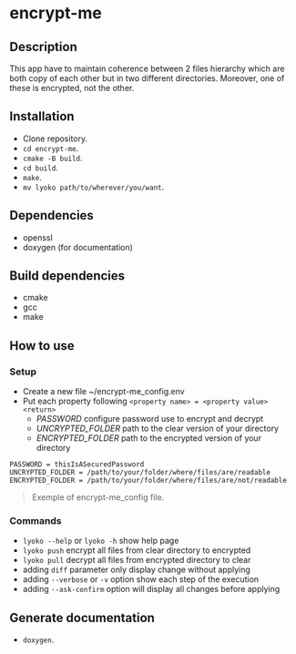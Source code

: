 # encrypt-me

## Description

This app have to maintain coherence between 2 files hierarchy which are both copy of each other but in two different directories. Moreover, one of these is encrypted, not the other.

## Installation

- Clone repository.
- `cd encrypt-me`.
- `cmake -B build`.
- `cd build`.
- `make`.
- `mv lyoko path/to/wherever/you/want`.

## Dependencies

- openssl
- doxygen (for documentation)

## Build dependencies

- cmake
- gcc
- make

## How to use

### Setup

- Create a new file ~/encrypt-me_config.env
- Put each property following `<property name> = <property value> <return>`
    - *PASSWORD* configure password use to encrypt and decrypt
    - *UNCRYPTED_FOLDER* path to the clear version of your directory
    - *ENCRYPTED_FOLDER* path to the encrypted version of your directory
    
```
PASSWORD = thisIsASecuredPassword
UNCRYPTED_FOLDER = /path/to/your/folder/where/files/are/readable
ENCRYPTED_FOLDER = /path/to/your/folder/where/files/are/not/readable
```
> Exemple of encrypt-me_config file.

### Commands

- `lyoko --help` or `lyoko -h` show help page
- `lyoko push` encrypt all files from clear directory to encrypted
- `lyoko pull` decrypt all files from encrypted directory to clear
- adding `diff` parameter only display change without applying
- adding `--verbose` or `-v` option show each step of the execution
- adding `--ask-confirm` option will display all changes before applying
 
## Generate documentation

- `doxygen`.